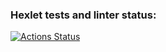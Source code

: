 ### Hexlet tests and linter status:
[![Actions Status](https://github.com/fey/qa-auto-engineer-python-project-241/actions/workflows/hexlet-check.yml/badge.svg)](https://github.com/fey/qa-auto-engineer-python-project-241/actions)